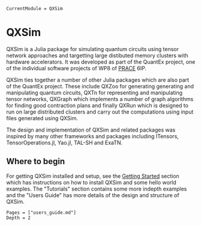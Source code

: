 ```@meta
CurrentModule = QXSim
```

# QXSim

QXSim is a Julia package for simulating quantum circuits using tensor network approaches and targetting large distibuted memory clusters with hardware
accelerators. It was developed as part of the QuantEx project, one of the individual software projects of WP8 of [PRACE](https://prace-ri.eu/) 6IP.

QXSim ties together a number of other Julia packages which are also part of the QuantEx project. These include QXZoo for generating 
generating and manipulating quantum circuits, QXTn for representing and manipulating tensor networks,
QXGraph which implements a number of graph algorithms for finding good contraction plans and finally QXRun which is designed to run on large distributed
clusters and carry out the computations using input files generated using QXSim.

The design and implementation of QXSim and related packages was inspired by many other frameworks and packages including ITensors, TensorOperations.jl,
Yao.jl, TAL-SH and ExaTN.

## Where to begin

For getting QXSim installed and setup, see the [Getting Started](@ref) section which has instructions on how to install QXSim and some hello world examples.
The "Tutorials" section contains some more indepth examples and the "Users Guide" has more details of the design and structure of QXSim.

```@contents
Pages = ["users_guide.md"]
Depth = 2
```
